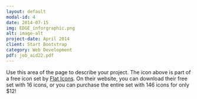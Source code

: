 ```yaml
---
layout: default
modal-id: 4
date: 2014-07-15
img: EDGE_inforgraphic.png
alt: image-alt
project-date: April 2014
client: Start Bootstrap
category: Web Development
pdf: job_aid22.pdf
---
```


Use this area of the page to describe your project. The icon above is part of a free icon set by <a href="https://sellfy.com/p/8Q9P/jV3VZ/">Flat Icons</a>. On their website, you can download their free set with 16 icons, or you can purchase the entire set with 146 icons for only $12!
